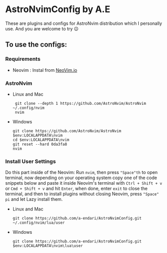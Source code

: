# AstroNvimConfig by A.E

These are plugins and configs for AstroNvim distribution which I personally use. And you are welcome to try 😉

## To use the configs:

### Requirements

- Neovim : Instal from [NeoVim.io](https://github.com/neovim/neovim/wiki/Installing-Neovim)

### AstroNvim

- Linux and Mac

  ```
   git clone --depth 1 https://github.com/AstroNvim/AstroNvim ~/.config/nvim
   nvim
  ```

- Windows
  ```
  git clone https://github.com/AstroNvim/AstroNvim $env:LOCALAPPDATA\nvim
  cd $env:LOCALAPPDATA\nvim
  git reset --hard 0da3fa8
  nvim
  ```

### Install User Settings

Do this part inside of the Neovim:
Run `nvim`, then press `"Space"th` to open terminal, now depending on your operating system copy one of the code snippets below and paste it inside Neovim's terminal with `Ctrl + Shift + v` or `Cmd + Shift + v` and hit `Enter`, when done, enter `exit` to close the terminal, and then to install plugins without closing Neovim, press `"Space" pi` and let Lazy install them.

- Linux and Mac

  ```
  git clone https://github.com/a-endari/AstroNvimConfig.git ~/.config/nvim/lua/user
  ```

- Windows
  ```
  git clone https://github.com/a-endari/AstroNvimConfig.git $env:LOCALAPPDATA\nvim\lua\user
  ```
